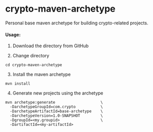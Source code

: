 # crypto-maven-archetype
Personal base maven archetype for building crypto-related projects.

<h4>Usage:</h4>

1. Download the directory from GitHub

2. Change directory
```
cd crypto-maven-archetype
```

3. Install the maven archetype
```
mvn install
```

4. Generate new projects using the archetype
```
mvn archetype:generate                    \
  -DarchetypeGroupId=com.crypto           \
  -DarchetypeArtifactId=base-archetype    \
  -DarchetypeVersion=1.0-SNAPSHOT         \
  -DgroupId=<my.groupid>                  \
  -DartifactId=<my-artifactId>
```

